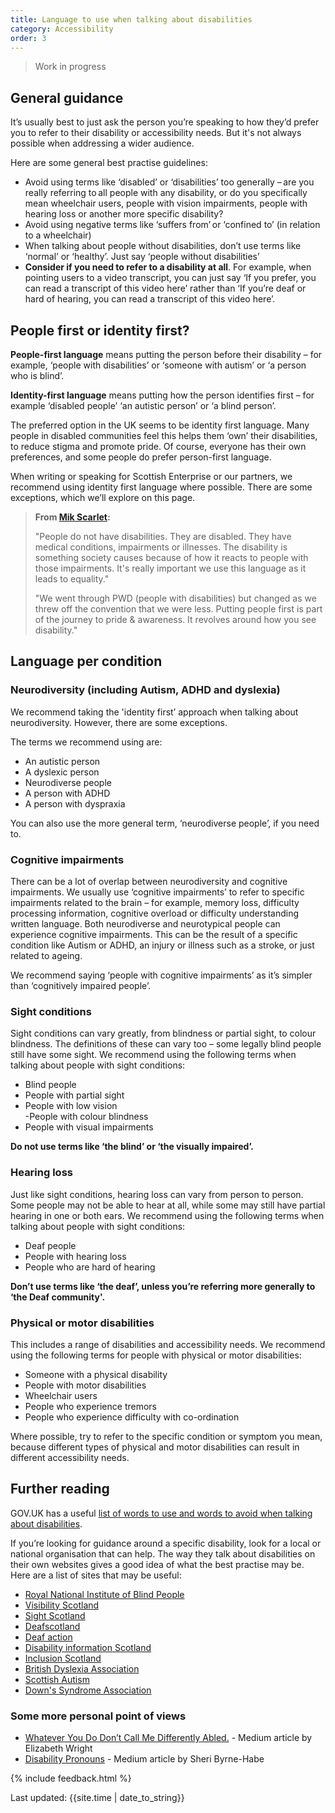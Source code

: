```yaml
---
title: Language to use when talking about disabilities  
category: Accessibility
order: 3
---
```


<blockquote class="red">
  <p>Work in progress</p>
</blockquote>

## General guidance 

It’s usually best to just ask the person you’re speaking to how they’d prefer you to refer to their disability or accessibility needs. But it's not always possible when addressing a wider audience.

Here are some general best practise guidelines: 

- Avoid using terms like ‘disabled’ or ‘disabilities’ too generally – are you really referring to all people with any disability, or do you specifically mean wheelchair users, people with vision impairments, people with hearing loss or another more specific disability?  
- Avoid using negative terms like ‘suffers from’ or ‘confined to’ (in relation to a wheelchair) 
- When talking about people without disabilities, don’t use terms like ‘normal’ or ‘healthy’. Just say ‘people without disabilities’ 
- **Consider if you need to refer to a disability at all**. For example, when pointing users to a video transcript, you can just say ‘If you prefer, you can read a transcript of this video here’ rather than ‘If you’re deaf or hard of hearing, you can read a transcript of this video here’.  

 
## People first or identity first? 

**People-first language** means putting the person before their disability – for example, ‘people with disabilities’ or ‘someone with autism’ or ‘a person who is blind’.  

**Identity-first language** means putting how the person identifies first – for example ‘disabled people’ ‘an autistic person’ or ‘a blind person’. 

The preferred option in the UK seems to be identity first language. Many people in disabled communities feel this helps them ‘own’ their disabilities, to reduce stigma and promote pride. Of course, everyone has their own preferences, and some people do prefer person-first language. 

When writing or speaking for Scottish Enterprise or our partners, we recommend using identity first language where possible. There are some exceptions, which we’ll explore on this page.  

> **From [Mik Scarlet](https://twitter.com/MikScarlet/status/1319557794643718146):**
>
> "People do not have disabilities. They are disabled. They have medical conditions, impairments or illnesses. The disability is something society causes because of how it reacts to people with those impairments. 
>It's really important we use this language as it leads to equality." 
>
>"We went through PWD (people with disabilities) but changed as we threw off the convention that we were less. Putting people first is part of the journey to pride & awareness. It revolves around how you see disability." 


 
## Language per condition
### Neurodiversity (including Autism, ADHD and dyslexia) 

We recommend taking the 'identity first’ approach when talking about neurodiversity. However, there are some exceptions.  

The terms we recommend using are: 

- An autistic person 
- A dyslexic person 
- Neurodiverse people  
- A person with ADHD 
- A person with dyspraxia  

You can also use the more general term, ‘neurodiverse people’, if you need to.  

 

### Cognitive impairments 

There can be a lot of overlap between neurodiversity and cognitive impairments. We usually use ‘cognitive impairments’ to refer to specific impairments related to the brain – for example, memory loss, difficulty processing information, cognitive overload or difficulty understanding written language. Both neurodiverse and neurotypical people can experience cognitive impairments. This can be the result of a specific condition like Autism or ADHD, an injury or illness such as a stroke, or just related to ageing.   

We recommend saying ‘people with cognitive impairments’ as it’s simpler than ‘cognitively impaired people’.  

 

### Sight conditions 

Sight conditions can vary greatly, from blindness or partial sight, to colour blindness. The definitions of these can vary too – some legally blind people still have some sight. We recommend using the following terms when talking about people with sight conditions: 

- Blind people  
- People with partial sight  
- People with low vision  
 -People with colour blindness 
- People with visual impairments  

**Do not use terms like ‘the blind’ or ‘the visually impaired’.**

 

### Hearing loss 

Just like sight conditions, hearing loss can vary from person to person. Some people may not be able to hear at all, while some may still have partial hearing in one or both ears. We recommend using the following terms when talking about people with sight conditions: 

- Deaf people 
- People with hearing loss  
- People who are hard of hearing  

**Don’t use terms like ‘the deaf’, unless you’re referring more generally to ‘the Deaf community'.**

 
### Physical or motor disabilities 

This includes a range of disabilities and accessibility needs. We recommend using the following terms for people with physical or motor disabilities: 

- Someone with a physical disability  
- People with motor disabilities  
- Wheelchair users 
- People who experience tremors 
- People who experience difficulty with co-ordination  

Where possible, try to refer to the specific condition or symptom you mean, because different types of physical and motor disabilities can result in different accessibility needs.  

 

## Further reading 

GOV.UK has a useful [list of words to use and words to avoid when talking about disabilities](https://www.gov.uk/government/publications/inclusive-communication/inclusive-language-words-to-use-and-avoid-when-writing-about-disability#words-to-use-and-avoid).  

If you’re looking for guidance around a specific disability, look for a local or national organisation that can help. The way they talk about disabilities on their own websites gives a good idea of what the best practise may be. Here are a list of sites that may be useful: 

- [Royal National Institute of Blind People](https://www.rnib.org.uk/)
- [Visibility Scotland](https://visibilityscotland.org.uk/)
- [Sight Scotland](https://sightscotland.org.uk/)
- [Deafscotland](https://deafscotland.org/) 
- [Deaf action](https://www.deafaction.org/) 
- [Disability information Scotland](https://www.disabilityscot.org.uk/)   
- [Inclusion Scotland](https://inclusionscotland.org/) 
- [British Dyslexia Association](https://www.bdadyslexia.org.uk/advice/employers/creating-a-dyslexia-friendly-workplace/dyslexia-friendly-style-guide) 
- [Scottish Autism](https://www.scottishautism.org/)
- [Down's Syndrome Association](https://www.downs-syndrome.org.uk/news/mum-launches-new-language-cards/)

### Some more personal point of views
- [Whatever You Do Don’t Call Me Differently Abled.](https://medium.com/swlh/whatever-you-do-dont-call-me-differently-abled-d947ac029801) - Medium article by Elizabeth Wright
- [Disability Pronouns](https://medium.com/age-of-awareness/disability-pronouns-bb7e04b890f3) - Medium article by Sheri Byrne-Habe

{% include feedback.html %}
<div>Last updated: {{site.time | date_to_string}}</div>
